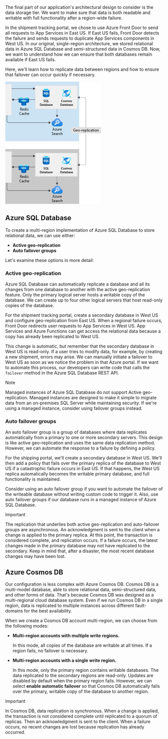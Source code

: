 The final part of our application's architectural design to consider is the data storage tier. We want to make sure that data is both readable and writable with full functionality after a region-wide failure.

In the shipment tracking portal, we chose to use Azure Front Door to send all requests to App Services in East US. If East US fails, Front Door detects the failure and sends requests to duplicate App Services components in West US. In our original, single-region architecture, we stored relational data in Azure SQL Database and semi-structured data in Cosmos DB. Now, we want to understand how we can ensure that both databases remain available if East US fails.

Here, we'll learn how to replicate data between regions and how to ensure that failover can occur quickly if necessary.

![A diagram showing multi-region architecture databases](../media/5-multi-region-web-app-data.png)

## Azure SQL Database

To create a multi-region implementation of Azure SQL Database to store relational data, we can use either:

- **Active geo-replication**
- **Auto failover groups**

Let's examine these options in more detail:

### Active geo-replication

Azure SQL Database can automatically replicate a database and all its changes from one database to another with the active geo-replication feature. Only the primary logical server hosts a writable copy of the database. We can create up to four other logical servers that host read-only copies of the database.

For the shipment tracking portal, create a secondary database in West US and configure geo-replication from East US. When a regional failure occurs, Front Door redirects user requests to App Services in West US. App Services and Azure Functions can get access the relational data because a copy has already been replicated to West US.

This change is automatic, but remember that the secondary database in West US is read-only. If a user tries to modify data, for example, by creating a new shipment, errors may arise. We can manually initiate a failover to West US as soon as we notice the problem in that Azure portal. If we want to automate this process, our developers can write code that calls the `failover` method in the Azure SQL Database REST API.

> [!NOTE]
> Managed instances of Azure SQL Database do not support Active geo-replication. Managed instances are designed to make it simple to migrate data from an on-premises SQL Server while maintaining security. If we're using a managed instance, consider using failover groups instead.

### Auto failover groups

An auto failover group is a group of databases where data replicates automatically from a primary to one or more secondary servers. This design is like active geo-replication and uses the same data replication method. However, we can automate the response to a failure by defining a policy.

For the shipping portal, we'll create a secondary database in West US. We'll then add a policy that fails over the primary replica of the database to West US if a catastrophic failure occurs in East US. If that happens, the West US replica automatically becomes the writable primary database, and full functionality is maintained.  

Consider using an auto failover group if you want to automate the failover of the writeable database without writing custom code to trigger it. Also, use auto failover groups if our database runs in a managed instance of Azure SQL Database.

> [!IMPORTANT]
> The replication that underlies both active geo-replication and auto-failover groups are asynchronous. An acknowledgment is sent to the client when a change is applied to the primary replica. At this point, the transaction is considered complete, and replication occurs. If a failure occurs, the latest changes made in the primary database may not have replicated to the secondary. Keep in mind that, after a disaster, the most recent database changes may have been lost.

## Azure Cosmos DB

Our configuration is less complex with Azure Cosmos DB.  Cosmos DB  is a multi-model database, able to store relational data, semi-structured data, and other forms of data. That's because Cosmos DB was designed as a multi-regional cloud database system. Even if we run Cosmos DB in a single region, data is replicated to multiple instances across different fault-domains for the best availability.

When we create a Cosmos DB account multi-region, we can choose from the following modes:

- **Multi-region accounts with multiple write regions.**

    In this mode, all copies of the database are writable at all times. If a region fails, no failover is necessary.

- **Multi-region accounts with a single write region.**

    In this mode, only the primary region contains writable databases. The data replicated to the secondary regions are read-only. Updates are disabled by default when the primary region fails. However, we can select **enable automatic failover** so that Cosmos DB automatically fails over the primary, writable copy of the database to another region.

> [!IMPORTANT]
> In Cosmos DB, data replication is synchronous. When a change is applied, the transaction is not considered complete until replicated to a quorum of replicas. Then an acknowledgment is sent to the client. When a failure occurs, no recent changes are lost because replication has already occurred.
